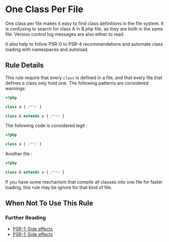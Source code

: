 <!-- Good Practices -->
# One Class Per File

One class per file makes it easy to find class definitions in the file system. It is confusing to search for class A in B.php file, as they are both in the same file. Version control log messages are also either to read.

It also help to follow PSR-0 to PSR-4 recommendations and automate class loading with namespaces and autoload. 

## Rule Details

This rule require that every `class` is defined in a file, and that every file that defines a class only hold one. The following patterns are considered warnings:

```php
<?php

class a { /**/ }

class b extends a { /**/ }

```


The following code is considered legit : 

```php
<?php

class a { /**/ }

```


Another file : 

```php
<?php

class b extends a { /**/ }

```

If you have some mechanism that compile all classes into one file for faster loading, this rule may be ignore for that kind of file. 

## When Not To Use This Rule

### Further Reading

* [PSR-1: Side effects](http://www.php-fig.org/psr/psr-0)
* [PSR-1: Side effects](http://www.php-fig.org/psr/psr-4)
